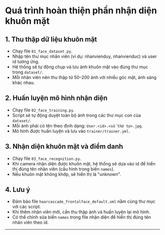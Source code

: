 # Quá trình hoàn thiện phần nhận diện khuôn mặt

## 1. Thu thập dữ liệu khuôn mặt
- Chạy file `01_face_dataset.py`.
- Nhập tên thư mục nhân viên (ví dụ: nhanvienduy, nhanvienduc) và user id tương ứng.
- Hệ thống sẽ tự động chụp và lưu ảnh khuôn mặt vào đúng thư mục trong `dataset/`.
- Mỗi nhân viên nên thu thập từ 50–200 ảnh với nhiều góc mặt, ánh sáng khác nhau.

## 2. Huấn luyện mô hình nhận diện
- Chạy file `02_face_training.py`.
- Script sẽ tự động duyệt toàn bộ ảnh trong các thư mục con của `dataset/`.
- Mỗi ảnh phải có tên theo định dạng: `User.<id>.<số thứ tự>.jpg`.
- Mô hình được huấn luyện và lưu vào `trainer/trainer.yml`.

## 3. Nhận diện khuôn mặt và điểm danh
- Chạy file `03_face_recognition.py`.
- Khi camera nhận diện được khuôn mặt, hệ thống sẽ dựa vào id để hiển thị đúng tên nhân viên (cấu hình trong biến `names`).
- Nếu khuôn mặt không khớp, sẽ hiển thị là "unknown".

## 4. Lưu ý
- Đảm bảo file `haarcascade_frontalface_default.xml` nằm cùng thư mục với các script.
- Khi thêm nhân viên mới, cần thu thập ảnh và huấn luyện lại mô hình.
- Có thể chỉnh sửa biến `names` trong file nhận diện để hiển thị đúng tên nhân viên theo id.

---

